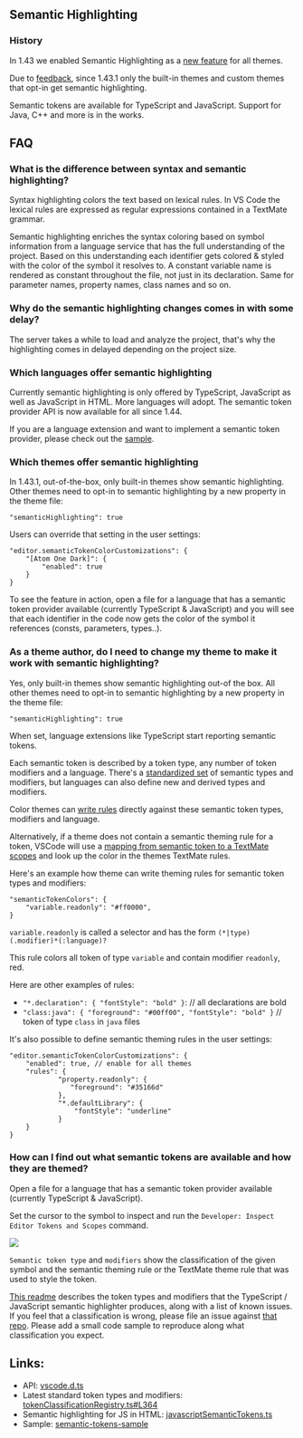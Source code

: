 ## Semantic Highlighting

### History

In 1.43 we enabled Semantic Highlighting as a [new feature](https://code.visualstudio.com/updates/v1_43#_typescript-semantic-highlighting) for all themes.

Due to [feedback](https://github.com/microsoft/vscode/issues/92308), since 1.43.1 only the built-in themes and custom themes that opt-in get semantic highlighting.

Semantic tokens are available for TypeScript and JavaScript. Support for Java, C++ and more is in the works.

## FAQ

### What is the difference between syntax and semantic highlighting?

Syntax highlighting colors the text based on lexical rules. In VS Code the lexical rules are expressed as regular expressions contained in a TextMate grammar. 

Semantic highlighting enriches the syntax coloring based on symbol information from a language service that has the full understanding of the project. Based on this understanding each identifier gets colored & styled with the color of the symbol it resolves to. A constant variable name is rendered as constant throughout the file, not just in its declaration. Same for parameter names, property names, class names and so on.


### Why do the semantic highlighting changes comes in with some delay?

The server takes a while to load and analyze the project, that's why the highlighting comes in delayed depending on the project size.

### Which languages offer semantic highlighting

Currently semantic highlighting is only offered by TypeScript, JavaScript as well as JavaScript in HTML.
More languages will adopt. The semantic token provider API is now available for all since 1.44.

If you are a language extension and want to implement a semantic token provider, please check out the [sample](https://github.com/Microsoft/vscode-extension-samples/tree/master/semantic-tokens-sample).

### Which themes offer semantic highlighting

In 1.43.1, out-of-the-box, only built-in themes show semantic highlighting. Other themes need to opt-in to semantic highlighting by a new property in the theme file:

```
"semanticHighlighting": true
```

Users can override that setting in the user settings:
```
"editor.semanticTokenColorCustomizations": {
	"[Atom One Dark]": {
		"enabled": true
	}
}
```

To see the feature in action, open a file for a language that has a semantic token provider available (currently TypeScript & JavaScript) and you will see that each identifier in the code now gets the color of the symbol it references (consts, parameters, types..).


### As a theme author, do I need to change my theme to make it work with semantic highlighting?

Yes, only built-in themes show semantic highlighting out-of the box. All other themes need to opt-in to semantic highlighting by a new property in the theme file:

```
"semanticHighlighting": true
```

When set, language extensions like TypeScript start reporting semantic tokens. 

Each semantic token is described by a token type, any number of token modifiers and a language. There's a [standardized set](https://code.visualstudio.com/api/language-extensions/semantic-highlight-guide#semantic-token-classification) of semantic types and modifiers, but languages can also define new and derived types and modifiers.

Color themes can [write rules](https://code.visualstudio.com/api/language-extensions/semantic-highlight-guide#theming) directly against these semantic token types, modifiers and language.

Alternatively, if a theme does not contain a semantic theming rule for a token, VSCode will use a [mapping from semantic token to a TextMate scopes](https://code.visualstudio.com/api/language-extensions/semantic-highlight-guide#semantic-token-scope-map) and look up the color in the themes TextMate rules. 

Here's an example how theme can write theming rules for semantic token types and modifiers:

```
"semanticTokenColors": {
    "variable.readonly": "#ff0000",
}
```

`variable.readonly` is called a selector and has the form `(*|type)(.modifier)*(:language)?`

This rule colors all token of type `variable` and contain modifier `readonly`, red. 

Here are other examples of rules:
- `"*.declaration": { "fontStyle": "bold" }`: // all declarations are bold
- `"class:java": { "foreground": "#00ff00", "fontStyle": "bold" }` // token of type `class` in `java` files

It's also possible to define semantic theming rules in the user settings:
```
"editor.semanticTokenColorCustomizations": {
	"enabled": true, // enable for all themes
	"rules": {
        	"property.readonly": {
         	   "foreground": "#35166d"
        	},
        	"*.defaultLibrary": {
        	    "fontStyle": "underline"
        	}
	}
}
```

### How can I find out what semantic tokens are available and how they are themed?

Open a file for a language that has a semantic token provider available (currently TypeScript & JavaScript).

Set the cursor to the symbol to inspect and run the `Developer: Inspect Editor Tokens and Scopes` command.

![](https://user-images.githubusercontent.com/57580/76448823-5f6bb480-63a1-11ea-862e-d59db8599a73.png)

`Semantic token type` and `modifiers` show the classification of the given symbol and the semantic theming rule or the TextMate theme rule that was used to style the token.

[This readme](https://github.com/aeschli/typescript-vscode-sh-plugin/blob/master/README.md) describes the token types and modifiers that the TypeScript / JavaScript semantic highlighter produces, along with a list of known issues. If you feel that a classification is wrong, please file an issue against [that repo](https://github.com/aeschli/typescript-vscode-sh-plugin). Please add a small code sample to reproduce along what classification you expect.

## Links:

- API: [vscode.d.ts](
https://github.com/microsoft/vscode/blob/d4ca08f0976af1d9fe675d631e9e3cad52f1d00a/src/vs/vscode.d.ts#L3292)
- Latest standard token types and modifiers:
[tokenClassificationRegistry.ts#L364](https://github.com/Microsoft/vscode/blob/master/src/vs/platform/theme/common/tokenClassificationRegistry.ts#L364)
- Semantic highlighting for JS in HTML:
[javascriptSemanticTokens.ts](https://github.com/microsoft/vscode/blob/master/extensions/html-language-features/server/src/modes/javascriptSemanticTokens.ts)
- Sample:
[semantic-tokens-sample](https://github.com/microsoft/vscode-extension-samples/blob/master/semantic-tokens-sample)

